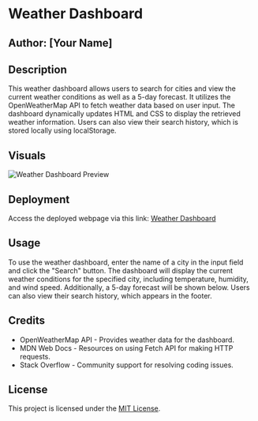 # Weather Dashboard

## Author: [Your Name]

## Description

This weather dashboard allows users to search for cities and view the current weather conditions as well as a 5-day forecast. It utilizes the OpenWeatherMap API to fetch weather data based on user input. The dashboard dynamically updates HTML and CSS to display the retrieved weather information. Users can also view their search history, which is stored locally using localStorage.

## Visuals

![Weather Dashboard Preview](assets/images/weather-dashboard-preview.png)

## Deployment

Access the deployed webpage via this link: [Weather Dashboard](https://example.com/weather-dashboard)

## Usage

To use the weather dashboard, enter the name of a city in the input field and click the "Search" button. The dashboard will display the current weather conditions for the specified city, including temperature, humidity, and wind speed. Additionally, a 5-day forecast will be shown below. Users can also view their search history, which appears in the footer.

## Credits

- OpenWeatherMap API - Provides weather data for the dashboard.
- MDN Web Docs - Resources on using Fetch API for making HTTP requests.
- Stack Overflow - Community support for resolving coding issues.

## License

This project is licensed under the [MIT License](LICENSE).

